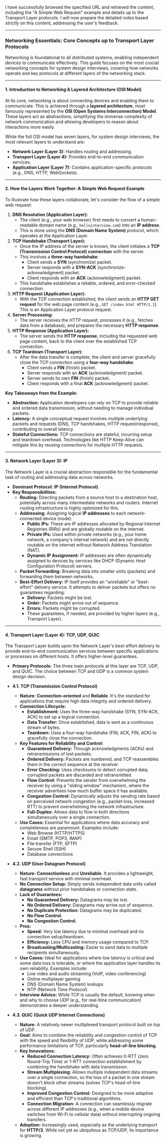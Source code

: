 I have successfully browsed the specified URL and retrieved the content, including the "A Simple Web Request" example and details up to the Transport Layer protocols. I will now prepare the detailed notes based *strictly* on this content, addressing the user's feedback.

---

### Networking Essentials: Core Concepts up to Transport Layer Protocols

Networking is foundational to all distributed systems, enabling independent devices to communicate effectively. This guide focuses on the most crucial networking concepts for system design interviews, covering how networks operate and key protocols at different layers of the networking stack.

---

#### 1. Introduction to Networking & Layered Architecture (OSI Model)

At its core, networking is about connecting devices and enabling them to communicate. This is achieved through a **layered architecture**, most famously represented by the **OSI (Open Systems Interconnection) Model**. These layers act as abstractions, simplifying the immense complexity of network communication and allowing developers to reason about interactions more easily.

While the full OSI model has seven layers, for system design interviews, the most relevant layers to understand are:

* **Network Layer (Layer 3):** Handles routing and addressing.
* **Transport Layer (Layer 4):** Provides end-to-end communication services.
* **Application Layer (Layer 7):** Contains application-specific protocols (e.g., DNS, HTTP, WebSockets).

---

#### 2. How the Layers Work Together: A Simple Web Request Example

To illustrate how these layers collaborate, let's consider the flow of a simple web request:

1.  **DNS Resolution (Application Layer):**
    * The client (e.g., your web browser) first needs to convert a human-readable domain name (e.g., `hellointerview.com`) into an **IP address**.
    * This is done using the **DNS (Domain Name System)** protocol, which operates at the Application Layer.
2.  **TCP Handshake (Transport Layer):**
    * Once the IP address of the server is known, the client initiates a **TCP (Transmission Control Protocol) connection** with the server.
    * This involves a **three-way handshake**:
        * Client sends a **SYN** (synchronize) packet.
        * Server responds with a **SYN-ACK** (synchronize-acknowledgment) packet.
        * Client responds with an **ACK** (acknowledgment) packet.
    * This handshake establishes a reliable, ordered, and error-checked connection.
3.  **HTTP Request (Application Layer):**
    * With the TCP connection established, the client sends an **HTTP GET request** for the web page content (e.g., `GET /index.html HTTP/1.1`). This is an Application Layer protocol request.
4.  **Server Processing:**
    * The server receives the HTTP request, processes it (e.g., fetches data from a database), and prepares the necessary **HTTP response**.
5.  **HTTP Response (Application Layer):**
    * The server sends the **HTTP response**, including the requested web page content, back to the client over the established TCP connection.
6.  **TCP Teardown (Transport Layer):**
    * After the data transfer is complete, the client and server gracefully close the TCP connection using a **four-way handshake**:
        * Client sends a **FIN** (finish) packet.
        * Server responds with an **ACK** (acknowledgment) packet.
        * Server sends its own **FIN** (finish) packet.
        * Client responds with a final **ACK** (acknowledgment) packet.

**Key Takeaways from the Example:**

* **Abstraction:** Application developers can rely on TCP to provide reliable and ordered data transmission, without needing to manage individual packets.
* **Latency:** A single conceptual request involves multiple underlying packets and requests (DNS, TCP handshakes, HTTP request/response), contributing to overall latency.
* **Stateful Connections:** TCP connections are stateful, incurring setup and teardown overhead. Technologies like HTTP Keep-Alive can mitigate this by reusing connections for multiple HTTP requests.

---

#### 3. Network Layer (Layer 3): IP

The Network Layer is a crucial abstraction responsible for the fundamental task of routing and addressing data across networks.

* **Dominant Protocol:** **IP (Internet Protocol)**.
* **Key Responsibilities:**
    * **Routing:** Directing packets from a source host to a destination host, potentially across many intermediate networks and routers. Internet routing infrastructure is highly optimized for this.
    * **Addressing:** Assigning logical **IP addresses** to each network-connected device (node).
        * **Public IPs:** These are IP addresses allocated by Regional Internet Registries (RIRs) and are globally routable on the internet.
        * **Private IPs:** Used within private networks (e.g., your home network, a company's internal network) and are not directly routable on the internet without Network Address Translation (NAT).
        * **Dynamic IP Assignment:** IP addresses are often dynamically assigned to devices by services like DHCP (Dynamic Host Configuration Protocol) servers.
    * **Packet Forwarding:** Breaking data into smaller units (packets) and forwarding them between networks.
    * **Best-Effort Delivery:** IP itself provides an "unreliable" or "best-effort" delivery service. It attempts to deliver packets but offers no guarantees regarding:
        * **Delivery:** Packets might be lost.
        * **Order:** Packets might arrive out of sequence.
        * **Errors:** Packets might be corrupted.
        * These guarantees, if needed, are provided by higher layers (e.g., Transport Layer).

---

#### 4. Transport Layer (Layer 4): TCP, UDP, QUIC

The Transport Layer builds upon the Network Layer's best-effort delivery to provide end-to-end communication services between specific applications or processes on different hosts. It offers higher-level guarantees.

* **Primary Protocols:** The three main protocols at this layer are TCP, UDP, and QUIC. The choice between TCP and UDP is a common system design decision.

* **4.1. TCP (Transmission Control Protocol)**
    * **Nature:** **Connection-oriented** and **Reliable**. It's the standard for applications that require high data integrity and ordered delivery.
    * **Connection Lifecycle:**
        * **Establishment:** Uses the three-way handshake (SYN, SYN-ACK, ACK) to set up a logical connection.
        * **Data Transfer:** Once established, data is sent as a continuous stream of bytes.
        * **Teardown:** Uses a four-way handshake (FIN, ACK, FIN, ACK) to gracefully close the connection.
    * **Key Features for Reliability and Control:**
        * **Guaranteed Delivery:** Through acknowledgments (ACKs) and retransmissions of lost packets.
        * **Ordered Delivery:** Packets are numbered, and TCP reassembles them in the correct sequence at the receiver.
        * **Error Checking:** Uses checksums to detect corrupted data; corrupted packets are discarded and retransmitted.
        * **Flow Control:** Prevents the sender from overwhelming the receiver by using a "sliding window" mechanism, where the receiver advertises how much buffer space it has available.
        * **Congestion Control:** Dynamically adjusts the sending rate based on perceived network congestion (e.g., packet loss, increased RTT) to prevent overwhelming the network infrastructure.
        * **Full-Duplex:** Allows data to flow in both directions simultaneously over a single connection.
    * **Use Cases:** Essential for applications where data accuracy and completeness are paramount. Examples include:
        * Web Browse (HTTP/HTTPS)
        * Email (SMTP, POP3, IMAP)
        * File transfer (FTP, SFTP)
        * Secure Shell (SSH)
        * Database connections

* **4.2. UDP (User Datagram Protocol)**
    * **Nature:** **Connectionless** and **Unreliable**. It provides a lightweight, fast transport service with minimal overhead.
    * **No Connection Setup:** Simply sends independent data units called **datagrams** without prior handshakes or connection state.
    * **Lack of Guarantees:**
        * **No Guaranteed Delivery:** Datagrams may be lost.
        * **No Ordered Delivery:** Datagrams may arrive out of sequence.
        * **No Duplicate Protection:** Datagrams may be duplicated.
        * **No Flow Control.**
        * **No Congestion Control.**
    * **Pros:**
        * **Speed:** Very low latency due to minimal overhead and no connection setup/teardown.
        * **Efficiency:** Less CPU and memory usage compared to TCP.
        * **Broadcasting/Multicasting:** Easier to send data to multiple recipients simultaneously.
    * **Use Cases:** Ideal for applications where low latency is critical and some data loss is tolerable, or where the application layer handles its own reliability. Examples include:
        * Live video and audio streaming (VoIP, video conferencing)
        * Online multiplayer gaming
        * DNS (Domain Name System) lookups
        * NTP (Network Time Protocol)
    * **Interview Advice:** While TCP is usually the default, knowing when and why to choose UDP (e.g., for real-time communication) demonstrates a deeper understanding.

* **4.3. QUIC (Quick UDP Internet Connections)**
    * **Nature:** A relatively newer multiplexed transport protocol built on top of UDP.
    * **Goal:** Aims to combine the reliability and congestion control of TCP with the speed and flexibility of UDP, while addressing some performance limitations of TCP, particularly **head-of-line blocking**.
    * **Key Innovations:**
        * **Reduced Connection Latency:** Often achieves 0-RTT (zero Round-Trip Time) or 1-RTT connection establishment by combining the handshake with data transmission.
        * **Stream Multiplexing:** Allows multiple independent data streams over a single connection, so the loss of a packet in one stream doesn't block other streams (solves TCP's head-of-line blocking).
        * **Improved Congestion Control:** Designed to be more adaptive and efficient than TCP's traditional algorithms.
        * **Connection Migration:** A connection can seamlessly migrate across different IP addresses (e.g., when a mobile device switches from Wi-Fi to cellular data) without interrupting ongoing transfers.
    * **Adoption:** Increasingly used, especially as the underlying transport for **HTTP/3**. While not yet as ubiquitous as TCP/UDP, its importance is growing.